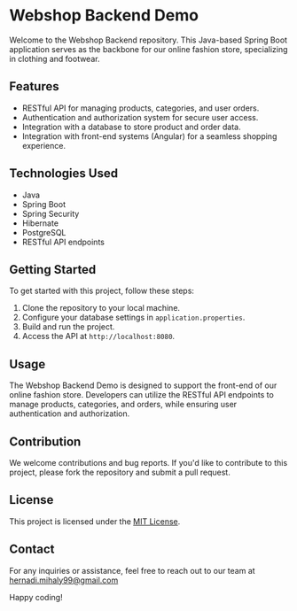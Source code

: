# Webshop Backend Demo

Welcome to the Webshop Backend repository. This Java-based Spring Boot application serves as the backbone for our online fashion store, specializing in clothing and footwear.

## Features

- RESTful API for managing products, categories, and user orders.
- Authentication and authorization system for secure user access.
- Integration with a database to store product and order data.
- Integration with front-end systems (Angular) for a seamless shopping experience.

## Technologies Used

- Java
- Spring Boot
- Spring Security
- Hibernate
- PostgreSQL
- RESTful API endpoints

## Getting Started

To get started with this project, follow these steps:

1. Clone the repository to your local machine.
2. Configure your database settings in `application.properties`.
3. Build and run the project.
4. Access the API at `http://localhost:8080`.

## Usage

The Webshop Backend Demo is designed to support the front-end of our online fashion store. Developers can utilize the RESTful API endpoints to manage products, categories, and orders, while ensuring user authentication and authorization.

## Contribution

We welcome contributions and bug reports. If you'd like to contribute to this project, please fork the repository and submit a pull request.

## License

This project is licensed under the [MIT License](LICENSE).

## Contact

For any inquiries or assistance, feel free to reach out to our team at hernadi.mihaly99@gmail.com

Happy coding!
